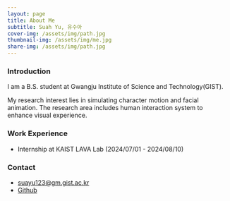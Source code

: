 ```yaml
---
layout: page
title: About Me
subtitle: Suah Yu, 유수아
cover-img: /assets/img/path.jpg
thumbnail-img: /assets/img/me.jpg
share-img: /assets/img/path.jpg
---
```

### Introduction

I am a B.S. student at Gwangju Institute of Science and Technology(GIST). 

My research interest lies in simulating character motion and facial animation. The research area includes human interaction system to enhance visual experience.

### Work Experience

- Internship at KAIST LAVA Lab (2024/07/01 - 2024/08/10)

### Contact

- suayu123@gm.gist.ac.kr
- [Github](https://github.com/yusuah)


